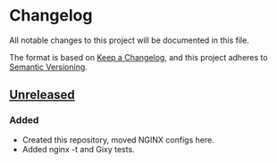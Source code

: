 # Changelog
All notable changes to this project will be documented in this file.

The format is based on [Keep a Changelog](https://keepachangelog.com/en/1.0.0/),
and this project adheres to [Semantic Versioning](https://semver.org/spec/v2.0.0.html).

## [Unreleased]
### Added
- Created this repository, moved NGINX configs here.
- Added nginx -t and Gixy tests.

[Unreleased]: https://github.com/warriors-life/warriors-life-nginx-proxy/commits/dev